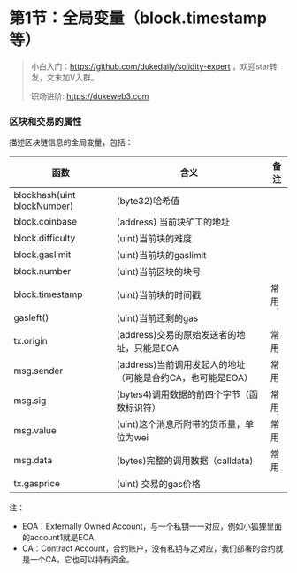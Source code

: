 # 第1节：全局变量（block.timestamp等）

> 小白入门：https://github.com/dukedaily/solidity-expert ，欢迎star转发，文末加V入群。
>
> 职场进阶: https://dukeweb3.com



### 区块和交易的属性

描述区块链信息的全局变量，包括：

| 函数                        | 含义                                                       | 备注 |
| --------------------------- | ---------------------------------------------------------- | ---- |
| blockhash(uint blockNumber) | (byte32)哈希值                                             |      |
| block.coinbase              | (address) 当前块矿工的地址                                 |      |
| block.difficulty            | (uint)当前块的难度                                         |      |
| block.gaslimit              | (uint)当前块的gaslimit                                     |      |
| block.number                | (uint)当前区块的块号                                       |      |
| block.timestamp             | (uint)当前块的时间戳                                       | 常用 |
| gasleft()                   | (uint)当前还剩的gas                                        |      |
| tx.origin                   | (address)交易的原始发送者的地址，只能是EOA                 | 常用 |
| msg.sender                  | (address)当前调用发起人的地址（可能是合约CA，也可能是EOA） | 常用 |
| msg.sig                     | (bytes4)调用数据的前四个字节（函数标识符）                 | 常用 |
| msg.value                   | (uint)这个消息所附带的货币量，单位为wei                    | 常用 |
| msg.data                    | (bytes)完整的调用数据（calldata)                           | 常用 |
| tx.gasprice                 | (uint) 交易的gas价格                                       |      |



注：

- EOA：Externally Owned Account，与一个私钥一一对应，例如小狐狸里面的account1就是EOA
- CA：Contract Account，合约账户，没有私钥与之对应，我们部署的合约就是一个CA，它也可以持有资金。
